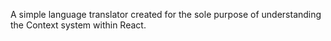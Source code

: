 A simple language translator created for the sole purpose of understanding the Context system within React.